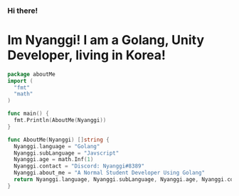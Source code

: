 ### Hi there!
# Im Nyanggi! I am a Golang, Unity Developer, living in Korea!
<!--
- 🔭 I’m currently working on ...
- 🌱 I’m currently learning ...
- 👯 I’m looking to collaborate on ...
- 🤔 I’m looking for help with ...
- 💬 Ask me about ...
- 📫 How to reach me: ...
- 😄 Pronouns: ...
- ⚡ Fun fact: ...
-->

```go
package aboutMe
import (
  "fmt"
  "math"
)

func main() {
  fmt.Println(AboutMe(Nyanggi))
}  

func AboutMe(Nyanggi) []string {  
  Nyanggi.language = "Golang"
  Nyanggi.subLanguage = "Javscript"
  Nyanggi.age = math.Inf(1)
  Nyanggi.contact = "Discord: Nyanggi#8389"
  Nyanggi.about_me = "A Normal Student Developer Using Golang"
  return Nyanggi.language, Nyanggi.subLanguage, Nyanggi.age, Nyanggi.contact, Nyanggi.about_me
}
```
